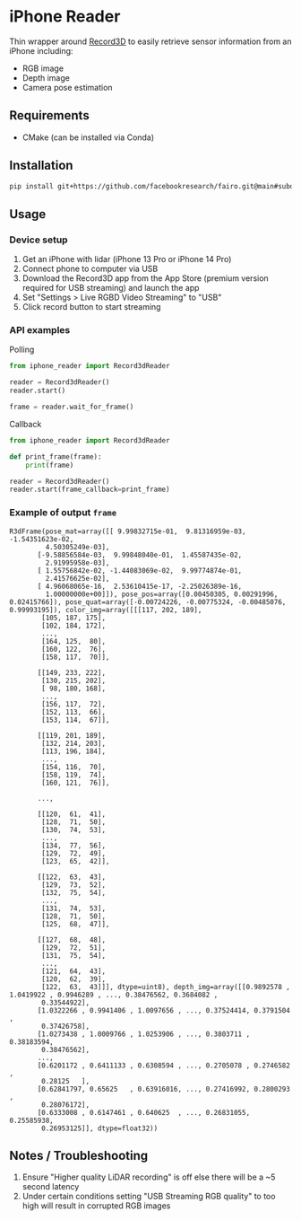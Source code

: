 # iPhone Reader

Thin wrapper around [Record3D](https://record3d.app/) to easily retrieve sensor information from an iPhone including:
- RGB image
- Depth image
- Camera pose estimation

## Requirements
- CMake (can be installed via Conda)

## Installation
```sh
pip install git+https://github.com/facebookresearch/fairo.git@main#subdirectory=perception/iphone_reader
```

## Usage

### Device setup

1. Get an iPhone with lidar (iPhone 13 Pro or iPhone 14 Pro)
1. Connect phone to computer via USB
1. Download the Record3D app from the App Store (premium version required for USB streaming) and launch the app
1. Set "Settings > Live RGBD Video Streaming" to "USB"
1. Click record button to start streaming

### API examples

Polling
```py
from iphone_reader import Record3dReader

reader = Record3dReader()
reader.start()

frame = reader.wait_for_frame()
```

Callback
```py
from iphone_reader import Record3dReader

def print_frame(frame):
    print(frame)

reader = Record3dReader()
reader.start(frame_callback=print_frame)
```

### Example of output `frame`
```
R3dFrame(pose_mat=array([[ 9.99832715e-01,  9.81316959e-03, -1.54351623e-02,
         4.50305249e-03],
       [-9.58856584e-03,  9.99848040e-01,  1.45587435e-02,
         2.91995958e-03],
       [ 1.55756842e-02, -1.44083069e-02,  9.99774874e-01,
         2.41576625e-02],
       [ 4.96068065e-16,  2.53610415e-17, -2.25026389e-16,
         1.00000000e+00]]), pose_pos=array([0.00450305, 0.00291996, 0.02415766]), pose_quat=array([-0.00724226, -0.00775324, -0.00485076,  0.99993195]), color_img=array([[[117, 202, 189],
        [105, 187, 175],
        [102, 184, 172],
        ...,
        [164, 125,  80],
        [160, 122,  76],
        [158, 117,  70]],

       [[149, 233, 222],
        [130, 215, 202],
        [ 98, 180, 168],
        ...,
        [156, 117,  72],
        [152, 113,  66],
        [153, 114,  67]],

       [[119, 201, 189],
        [132, 214, 203],
        [113, 196, 184],
        ...,
        [154, 116,  70],
        [158, 119,  74],
        [160, 121,  76]],

       ...,

       [[120,  61,  41],
        [128,  71,  50],
        [130,  74,  53],
        ...,
        [134,  77,  56],
        [129,  72,  49],
        [123,  65,  42]],

       [[122,  63,  43],
        [129,  73,  52],
        [132,  75,  54],
        ...,
        [131,  74,  53],
        [128,  71,  50],
        [125,  68,  47]],

       [[127,  68,  48],
        [129,  72,  51],
        [131,  75,  54],
        ...,
        [121,  64,  43],
        [120,  62,  39],
        [122,  63,  43]]], dtype=uint8), depth_img=array([[0.9892578 , 1.0419922 , 0.9946289 , ..., 0.38476562, 0.3684082 ,
        0.33544922],
       [1.0322266 , 0.9941406 , 1.0097656 , ..., 0.37524414, 0.3791504 ,
        0.37426758],
       [1.0273438 , 1.0009766 , 1.0253906 , ..., 0.3803711 , 0.38183594,
        0.38476562],
       ...,
       [0.6201172 , 0.6411133 , 0.6308594 , ..., 0.2705078 , 0.2746582 ,
        0.28125   ],
       [0.62841797, 0.65625   , 0.63916016, ..., 0.27416992, 0.2800293 ,
        0.28076172],
       [0.6333008 , 0.6147461 , 0.640625  , ..., 0.26831055, 0.25585938,
        0.26953125]], dtype=float32))
```

## Notes / Troubleshooting

1. Ensure "Higher quality LiDAR recording" is off else there will be a ~5 second latency
1. Under certain conditions setting "USB Streaming RGB quality" to too high will result in corrupted RGB images